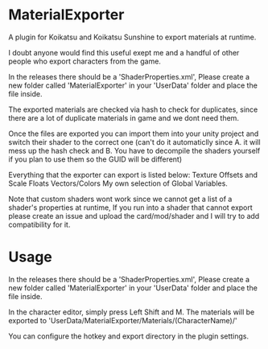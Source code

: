 # MaterialExporter

A plugin for Koikatsu and Koikatsu Sunshine to export materials at runtime.

I doubt anyone would find this useful exept me and a handful of other people who export characters from the game.

In the releases there should be a 'ShaderProperties.xml', Please create a new folder called 'MaterialExporter' in your 'UserData' folder and place the file inside.

The exported materials are checked via hash to check for duplicates, since there are a lot of duplicate materials in game and we dont need them.

Once the files are exported you can import them into your unity project and switch their shader to the correct one (can't do it automaticlly since A. it will mess up the hash check and B. You have to decompile the shaders yourself if you plan to use them so the GUID will be different)

Everything that the exporter can export is listed below:
Texture Offsets and Scale
Floats
Vectors/Colors
My own selection of Global Variables.

Note that custom shaders wont work since we cannot get a list of a shader's properties at runtime, If you run into a shader that cannot export please create an issue and upload the card/mod/shader and I will try to add compatibility for it.

# Usage
In the releases there should be a 'ShaderProperties.xml', Please create a new folder called 'MaterialExporter' in your 'UserData' folder and place the file inside.

In the character editor, simply press Left Shift and M.
The materials will be exported to 'UserData/MaterialExporter/Materials/(CharacterName)/'

You can configure the hotkey and export directory in the plugin settings.
